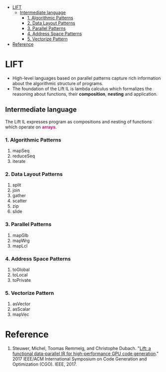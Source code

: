 <!-- TOC depthFrom:1 depthTo:6 withLinks:1 updateOnSave:1 orderedList:0 -->

- [LIFT](#lift)
  - [Intermediate language](#intermediate-language)
    - [1. Algorithmic Patterns](#1-algorithmic-patterns)
    - [2. Data Layout Patterns](#2-data-layout-patterns)
    - [3. Parallel Patterns](#3-parallel-patterns)
    - [4. Address Space Patterns](#4-address-space-patterns)
    - [5. Vectorize Pattern](#5-vectorize-pattern)
- [Reference](#reference)

<!-- /TOC -->

# LIFT

- High-level languages based on parallel patterns capture rich information about the algorithmic structure of programs.
- The foundation of the Lift IL is lambda calculus which formalizes the reasoning about functions, their **composition**, **nesting** and application.

## Intermediate language

The Lift IL expresses program as compositions and nesting of functions which operate on <font color=#C71585> **arrays**</font>.

### 1. Algorithmic Patterns

1. mapSeq
1. reduceSeq
1. iterate

### 2. Data Layout Patterns

1. split
1. join
1. gather
1. scatter
1. zip
1. slide

### 3. Parallel Patterns

1. mapGlb
1. mapWrg
1. mapLcl

### 4. Address Space Patterns

1. toGlobal
1. toLocal
1. toPrivate

### 5. Vectorize Pattern

1. asVector
1. asScalar
1. mapVec

# Reference

1. Steuwer, Michel, Toomas Remmelg, and Christophe Dubach. "[Lift: a functional data-parallel IR for high-performance GPU code generation](https://eprints.gla.ac.uk/146596/1/146596.pdf)." 2017 IEEE/ACM International Symposium on Code Generation and Optimization (CGO). IEEE, 2017.
